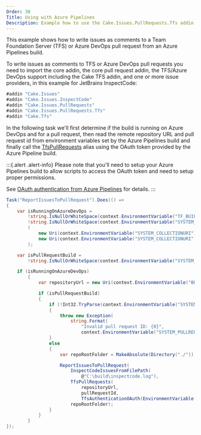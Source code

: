 ```yaml
---
Order: 30
Title: Using with Azure Pipelines
Description: Example how to use the Cake.Issues.PullRequests.Tfs addin from an Azure Pipelines build.
---
```

This example shows how to write issues as comments to a Team Foundation Server (TFS) or
Azure DevOps pull request from an Azure Pipelines build.

To write issues as comments to TFS or Azure DevOps pull requests you need to import the core addin,
the core pull request addin, the TFS/Azure DevOps support including the Cake TFS addin, and one or more issue providers,
in this example for JetBrains InspectCode:

```csharp
#addin "Cake.Issues"
#addin "Cake.Issues.InspectCode"
#addin "Cake.Issues.PullRequests"
#addin "Cake.Issues.PullRequests.Tfs"
#addin "Cake.Tfs"
```

In the following task we'll first determine if the build is running on Azure DevOps and for a pull request,
then read the remote repository URL and pull request id from environment variables set by the Azure Pipelines build 
and finally call the [TfsPullRequests] alias using the OAuth token provided by the Azure Pipeline build.

:::{.alert .alert-info}
Please note that you'll need to setup your Azure Pipelines build to allow scripts to
access the OAuth token and need to setup proper permissions.

See [OAuth authentication from Azure Pipelines] for details.
:::

```csharp
Task("ReportIssuesToPullRequest").Does(() =>
{
    var isRunningOnAzureDevOps =
        !string.IsNullOrWhiteSpace(context.EnvironmentVariable("TF_BUILD")) &&
        !string.IsNullOrWhiteSpace(context.EnvironmentVariable("SYSTEM_COLLECTIONURI")) &&
        (
            new Uri(context.EnvironmentVariable("SYSTEM_COLLECTIONURI")).Host == "dev.azure.com" ||
            new Uri(context.EnvironmentVariable("SYSTEM_COLLECTIONURI")).Host.EndsWith("visualstudio.com")
        );

    var isPullRequestBuild =
        !string.IsNullOrWhiteSpace(context.EnvironmentVariable("SYSTEM_PULLREQUEST_PULLREQUESTID"));

    if (isRunningOnAzureDevOps)
        {
            var repositoryUrl = new Uri(context.EnvironmentVariable("BUILD_REPOSITORY_URI"));

            if (isPullRequestBuild)
            {
                if (!Int32.TryParse(context.EnvironmentVariable("SYSTEM_PULLREQUEST_PULLREQUESTID"), out var pullRequestId))
                {
                    throw new Exception(
                        string.Format(
                            "Invalid pull request ID: {0}",
                            context.EnvironmentVariable("SYSTEM_PULLREQUEST_PULLREQUESTID")));
                }
                else
                {
                    var repoRootFolder = MakeAbsolute(Directory("./"));

                    ReportIssuesToPullRequest(
                        InspectCodeIssuesFromFilePath(
                            @"C:\build\inspectcode.log"),
                        TfsPullRequests(
                            repositoryUrl,
                            pullRequestId,
                            TfsAuthenticationOAuth(EnvironmentVariable("SYSTEM_ACCESSTOKEN"))),
                        repoRootFolder);
                }
            }
        }
});
```

[TfsPullRequests]: ../../../../api/Cake.Issues.PullRequests.Tfs/TfsPullRequestSystemAliases/BC3F9B2C
[Allow scripts to access the OAuth token]: https://docs.microsoft.com/en-us/azure/devops/pipelines/build/options?view=vsts&tabs=yaml#allow-scripts-to-access-the-oauth-token
[OAuth authentication from Azure Pipelines]: ../setup#oauth-authentication-from-azure-pipelines